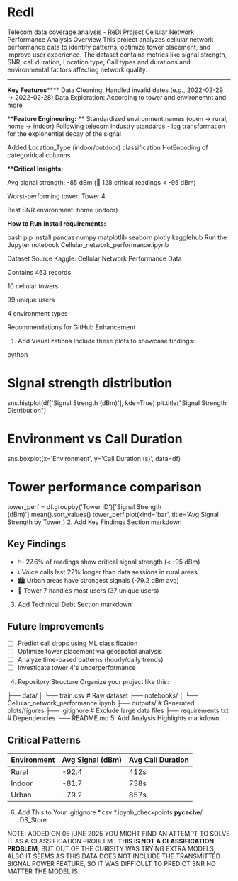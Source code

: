 # RedI
Telecom data coverage analysis - ReDi Project
Cellular Network Performance Analysis
Overview
This project analyzes cellular network performance data to identify patterns, 
optimize tower placement, and improve user experience. 
The dataset contains metrics like signal strength, SNR, call duration, Location type, Call types and durations and environmental factors affecting network quality.
****
**Key Features******
Data Cleaning: Handled invalid dates (e.g., 2022-02-29 → 2022-02-28)
Data Exploration: According to tower and environemnt and more

****Feature Engineering:**
**
Standardized environment names (open → rural, home → indoor)
Following telecom industry standards - log transformation for the explonential decay of the signal 

Added Location_Type (indoor/outdoor) classification
HotEncoding of categoridcal columns 

****Critical Insights:**

Avg signal strength: -85 dBm (📶 128 critical readings < -95 dBm)

Worst-performing tower: Tower 4

Best SNR environment: home (indoor)

**How to Run**
**Install requirements:**

bash
pip install pandas numpy matplotlib seaborn plotly kagglehub
Run the Jupyter notebook Cellular_network_performance.ipynb

Dataset Source
Kaggle: Cellular Network Performance Data

Contains 463 records

10 cellular towers

99 unique users

4 environment types

Recommendations for GitHub Enhancement
1. Add Visualizations
Include these plots to showcase findings:

python
# Signal strength distribution
sns.histplot(df['Signal Strength (dBm)'], kde=True)
plt.title("Signal Strength Distribution")

# Environment vs Call Duration
sns.boxplot(x='Environment', y='Call Duration (s)', data=df)

# Tower performance comparison
tower_perf = df.groupby('Tower ID')['Signal Strength (dBm)'].mean().sort_values()
tower_perf.plot(kind='bar', title='Avg Signal Strength by Tower')
2. Add Key Findings Section
markdown
## Key Findings
- 📉 27.6% of readings show critical signal strength (< -95 dBm)
- 📞 Voice calls last 22% longer than data sessions in rural areas
- 🏙️ Urban areas have strongest signals (-79.2 dBm avg) 
- 📡 Tower 7 handles most users (37 unique users)
3. Add Technical Debt Section
markdown
## Future Improvements
- [ ] Predict call drops using ML classification
- [ ] Optimize tower placement via geospatial analysis
- [ ] Analyze time-based patterns (hourly/daily trends)
- [ ] Investigate tower 4's underperformance
4. Repository Structure
Organize your project like this:

├── data/
│   └── train.csv             # Raw dataset
├── notebooks/
│   └── Cellular_network_performance.ipynb
├── outputs/                  # Generated plots/figures
├── .gitignore                # Exclude large data files
├── requirements.txt          # Dependencies
└── README.md
5. Add Analysis Highlights
markdown
## Critical Patterns
| Environment | Avg Signal (dBm) | Avg Call Duration |
|-------------|------------------|-------------------|
| Rural       | -92.4            | 412s              | 
| Indoor      | -81.7            | 738s              |
| Urban       | -79.2            | 857s              |
6. Add This to Your .gitignore
*.csv
*.ipynb_checkpoints
__pycache__/
.DS_Store

 
NOTE: ADDED ON  05 jUNE 2025
YOU MIGHT FIND AN ATTEMPT TO SOLVE IT AS A CLASSIFICATION PROBLEM , **THIS IS NOT A CLASSIFICATION PROBLEM,** BUT OUT OF THE CURISITY WAS TRYING EXTRA MODELS,
ALSO IT SEEMS AS THIS DATA DOES NOT INCLUDE THE TRANSMITTED SIGNAL POWER FEATURE, SO IT WAS DIFFICULT TO PREDICT SNR NO MATTER THE MODEL IS.


